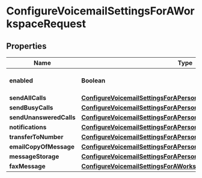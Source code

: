 <!--  Copyright 2025 Cisco Systems Inc.

Permission is hereby granted, free of charge, to any person obtaining a copy
of this software and associated documentation files (the "Software"), to deal
in the Software without restriction, including without limitation the rights
to use, copy, modify, merge, publish, distribute, sublicense, and/or sell
copies of the Software, and to permit persons to whom the Software is
furnished to do so, subject to the following conditions:

The above copyright notice and this permission notice shall be included in
all copies or substantial portions of the Software.

THE SOFTWARE IS PROVIDED "AS IS", WITHOUT WARRANTY OF ANY KIND, EXPRESS OR
IMPLIED, INCLUDING BUT NOT LIMITED TO THE WARRANTIES OF MERCHANTABILITY,
FITNESS FOR A PARTICULAR PURPOSE AND NONINFRINGEMENT. IN NO EVENT SHALL THE
AUTHORS OR COPYRIGHT HOLDERS BE LIABLE FOR ANY CLAIM, DAMAGES OR OTHER
LIABILITY, WHETHER IN AN ACTION OF CONTRACT, TORT OR OTHERWISE, ARISING FROM,
OUT OF OR IN CONNECTION WITH THE SOFTWARE OR THE USE OR OTHER DEALINGS IN
THE SOFTWARE.-->


# ConfigureVoicemailSettingsForAWorkspaceRequest


## Properties

| Name | Type | Description | Notes |
|------------ | ------------- | ------------- | -------------|
|**enabled** | **Boolean** | Voicemail is enabled or disabled. |  [optional] |
|**sendAllCalls** | [**ConfigureVoicemailSettingsForAPersonRequestSendAllCalls**](ConfigureVoicemailSettingsForAPersonRequestSendAllCalls.md) |  |  [optional] |
|**sendBusyCalls** | [**ConfigureVoicemailSettingsForAPersonRequestSendBusyCalls**](ConfigureVoicemailSettingsForAPersonRequestSendBusyCalls.md) |  |  [optional] |
|**sendUnansweredCalls** | [**ConfigureVoicemailSettingsForAPersonRequestSendUnansweredCalls**](ConfigureVoicemailSettingsForAPersonRequestSendUnansweredCalls.md) |  |  [optional] |
|**notifications** | [**ConfigureVoicemailSettingsForAPersonRequestNotifications**](ConfigureVoicemailSettingsForAPersonRequestNotifications.md) |  |  |
|**transferToNumber** | [**ConfigureVoicemailSettingsForAPersonRequestTransferToNumber**](ConfigureVoicemailSettingsForAPersonRequestTransferToNumber.md) |  |  |
|**emailCopyOfMessage** | [**ConfigureVoicemailSettingsForAPersonRequestEmailCopyOfMessage**](ConfigureVoicemailSettingsForAPersonRequestEmailCopyOfMessage.md) |  |  [optional] |
|**messageStorage** | [**ConfigureVoicemailSettingsForAPersonRequestMessageStorage**](ConfigureVoicemailSettingsForAPersonRequestMessageStorage.md) |  |  [optional] |
|**faxMessage** | [**ConfigureVoicemailSettingsForAWorkspaceRequestFaxMessage**](ConfigureVoicemailSettingsForAWorkspaceRequestFaxMessage.md) |  |  [optional] |




